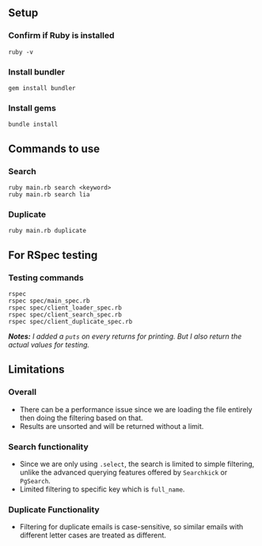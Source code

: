 ## Setup

### Confirm if Ruby is installed
```
ruby -v
```
### Install bundler
```
gem install bundler
```
### Install gems
```
bundle install
```

## Commands to use
### Search
```
ruby main.rb search <keyword>
ruby main.rb search lia
```

### Duplicate
```
ruby main.rb duplicate 
```

## For RSpec testing
### Testing commands
```
rspec
rspec spec/main_spec.rb
rspec spec/client_loader_spec.rb
rspec spec/client_search_spec.rb
rspec spec/client_duplicate_spec.rb
```

***Notes:*** *I added a ```puts``` on every returns for printing. But I also return the actual values for testing.*

## Limitations

### Overall
- There can be a performance issue since we are loading the file entirely then doing the filtering based on that.
- Results are unsorted and will be returned without a limit.

### Search functionality
- Since we are only using ```.select```, the search is limited to simple filtering, unlike the advanced querying features offered by ```Searchkick``` or ```PgSearch```.
- Limited filtering to specific key which is ```full_name```.

### Duplicate Functionality
- Filtering for duplicate emails is case-sensitive, so similar emails with different letter cases are treated as different.
